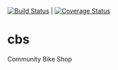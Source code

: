 [![Build Status](https://travis-ci.org/bbttxu/cbs.svg?branch=master)](https://travis-ci.org/bbttxu/cbs) | [![Coverage Status](https://img.shields.io/coveralls/bbttxu/cbs.svg)](https://coveralls.io/r/bbttxu/cbs?branch=master)

cbs
===

Community Bike Shop
